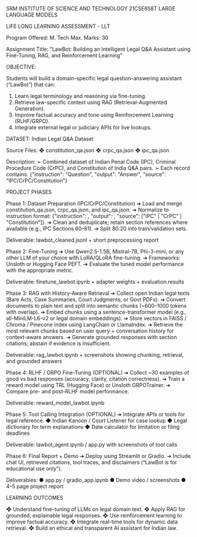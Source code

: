 SRM INSTITUTE OF SCIENCE AND TECHNOLOGY
21CSE658T LARGE LANGUAGE MODELS

LIFE LONG LEARNING ASSESSMENT - LLT

Program Offered: M. Tech 					                                Max. Marks: 30
						                       


Assignment Title: "LawBot: Building an Intelligent Legal Q&A Assistant using Fine-Tuning, RAG, and Reinforcement Learning"

OBJECTIVE: 

Students will build a domain-specific legal question-answering assistant (“LawBot”) that can:
1. Learn legal terminology and reasoning via fine-tuning.
2. Retrieve law-specific context using RAG (Retrieval-Augmented Generation).
3. Improve factual accuracy and tone using Reinforcement Learning (RLHF/GRPO).
4. Integrate external legal or judiciary APIs for live lookups.


DATASET: Indian Legal Q&A Dataset

Source Files:
❖	constitution_qa.json
❖	crpc_qa.json
❖	ipc_qa.json

Description:
➢	Combined dataset of Indian Penal Code (IPC), Criminal Procedure Code (CrPC), and Constitution of India Q&A pairs.
➢	Each record contains: {"instruction": "Question", "output": "Answer", "source": "IPC/CrPC/Constitution"}


PROJECT PHASES


Phase 1: Dataset Preparation (IPC/CrPC/Constitution)
➔	Load and merge constitution_qa.json, crpc_qa.json, and ipc_qa.json.
➔	Normalize to instruction format: {"instruction": <question>, "output": <answer>, "source": ["IPC" | "CrPC" | "Constitution"]}.
➔	Clean and deduplicate; retain section references where available (e.g., IPC Sections 60–81).
➔	Split 80:20 into train/validation sets.

Deliverable: lawbot_cleaned.jsonl + short preprocessing report


Phase 2: Fine-Tuning
➔	Use Qwen2.5-1.5B, Mistral-7B, Phi-3-mini, or any other LLM of your choice with LoRA/QLoRA fine-tuning.
➔	Frameworks: Unsloth or Hugging Face PEFT.
➔	Evaluate the tuned model performance with the appropriate metric.

Deliverable: finetune_lawbot.ipynb + adapter weights + evaluation results


Phase 3: RAG with History-Aware Retrieval
➔	Collect open Indian legal texts (Bare Acts, Case Summaries, Court Judgments, or Govt PDFs).
➔	Convert documents to plain text and split into semantic chunks (~600–1000 tokens with overlap).
➔	Embed chunks using a sentence-transformer model (e.g., all-MiniLM-L6-v2 or legal domain embeddings).
➔	Store vectors in FAISS / Chroma / Pinecone index using LangChain or LlamaIndex.
➔	Retrieve the most relevant chunks based on user query + conversation history for context-aware answers.
➔	Generate grounded responses with section citations; abstain if evidence is insufficient.

Deliverable: rag_lawbot.ipynb + screenshots showing chunking, retrieval, and grounded answers


Phase 4: RLHF / GRPO Fine-Tuning (OPTIONAL)
➔	Collect ~30 examples of good vs bad responses (accuracy, clarity, citation correctness).
➔	Train a reward model using TRL (Hugging Face) or Unsloth GRPOTrainer.
➔	Compare pre- and post-RLHF model performance.

Deliverable: reward_model_lawbot.ipynb


Phase 5: Tool Calling Integration (OPTIONAL)
➔	Integrate APIs or tools for legal reference:
◆	Indian Kanoon / Court Listener for case lookup
◆	Legal dictionary for term explanations
◆	Date calculator for limitation or filing deadlines

Deliverable: lawbot_agent.ipynb / app.py with screenshots of tool calls


Phase 6: Final Report + Demo
➔	Deploy using Streamlit or Gradio.
➔	Include chat UI, retrieved citations, tool traces, and disclaimers (“LawBot is for educational use only”).

Deliverables:
●	app.py / gradio_app.ipynb
●	Demo video / screenshots
●	4–5 page project report


LEARNING OUTCOMES

❖	Understand fine-tuning of LLMs on legal domain text.
❖	Apply RAG for grounded, explainable legal responses.
❖	Use reinforcement learning to improve factual accuracy.
❖	Integrate real-time tools for dynamic data retrieval.
❖	Build an ethical and transparent AI assistant for Indian law.

